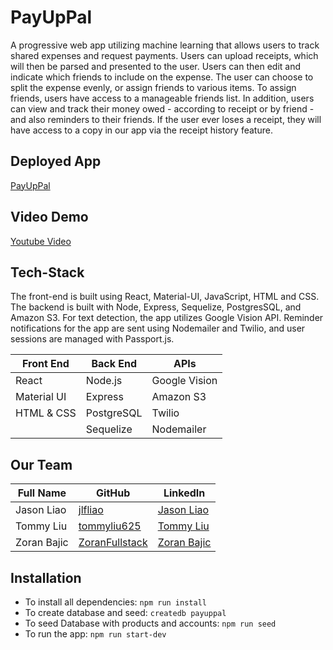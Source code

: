 # PayUpPal

A progressive web app utilizing machine learning that allows users to track shared expenses and request payments. Users can upload receipts, which will then be parsed and presented to the user. Users can then edit and indicate which friends to include on the expense. The user can choose to split the expense evenly, or assign friends to various items. To assign friends, users have access to a manageable friends list. In addition, users can view and track their money owed - according to receipt or by friend - and also reminders to their friends. If the user ever loses a receipt, they will have access to a copy in our app via the receipt history feature.

## Deployed App

<a href="https://payuppal.herokuapp.com"> PayUpPal </a>

## Video Demo

<a href=''> Youtube Video </a>

## Tech-Stack

The front-end is built using React, Material-UI, JavaScript, HTML and CSS. The backend is built with Node, Express, Sequelize, PostgresSQL, and Amazon S3. For text detection, the app utilizes Google Vision API. Reminder notifications for the app are sent using Nodemailer and Twilio, and user sessions are managed with Passport.js.

<table>
      <thead>
        <tr>
          <th>Front End</th>
          <th>Back End</th>
          <th>APIs</th>
        </tr>
      </thead>
      <tbody>
            <tr>
              <td>React</td>
              <td>Node.js</td>
              <td>Google Vision</td>
            </tr>
            <tr>
              <td>Material UI</td>
              <td>Express</td>
              <td>Amazon S3</td>
            </tr>
            <tr>
              <td>HTML & CSS</td>
              <td>PostgreSQL</td>
              <td>Twilio</td>
            </tr>
             <tr>
              <td></td>
              <td>Sequelize</td>
              <td>Nodemailer</td>
            </tr>
      </tbody>
  </table>
  
## Our Team

<table>
      <thead>
        <tr>
          <th>Full Name</th>
          <th>GitHub</th>
          <th>LinkedIn</th>
        </tr>
      </thead>
      <tbody>
            <tr>
              <td>Jason Liao</td>
              <td><a href="https://github.com/jlfliao">jlfliao</a></td>
              <td><a href="https://www.linkedin.com/in/jasonliao1/">Jason Liao</a></td>
            </tr>
            <tr>
              <td>Tommy Liu</td>
              <td><a href="https://github.com/tommyliu625">tommyliu625</a></td>
              <td><a href="https://www.linkedin.com/in/tommyliu625/">Tommy Liu<a/></td>
            </tr>
            <tr>
              <td>Zoran Bajic</td>
              <td><a href="https://github.com/ZoransFullstack">ZoranFullstack</a></td>
              <td><a href="https://www.linkedin.com/in/zoranbajic/">Zoran Bajic<a/></td>
            </tr>
      </tbody>
  </table>
  
  ## Installation

* To install all dependencies: `npm run install`
* To create database and seed: `createdb payuppal`
* To seed Database with products and accounts: `npm run seed`
* To run the app: `npm run start-dev`
